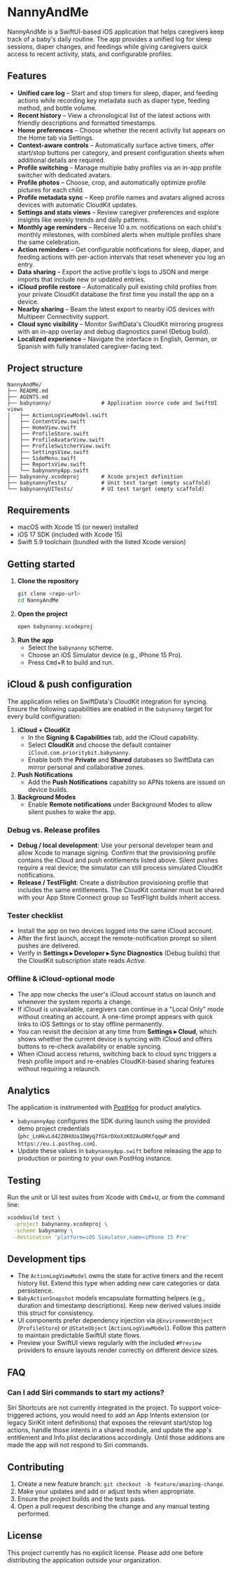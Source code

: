# NannyAndMe

NannyAndMe is a SwiftUI-based iOS application that helps caregivers keep track of a baby's daily routine. The app provides a unified log for sleep sessions, diaper changes, and feedings while giving caregivers quick access to recent activity, stats, and configurable profiles.

## Features

- **Unified care log** – Start and stop timers for sleep, diaper, and feeding actions while recording key metadata such as diaper type, feeding method, and bottle volume.
- **Recent history** – View a chronological list of the latest actions with friendly descriptions and formatted timestamps.
- **Home preferences** – Choose whether the recent activity list appears on the Home tab via Settings.
- **Context-aware controls** – Automatically surface active timers, offer start/stop buttons per category, and present configuration sheets when additional details are required.
- **Profile switching** – Manage multiple baby profiles via an in-app profile switcher with dedicated avatars.
- **Profile photos** – Choose, crop, and automatically optimize profile pictures for each child.
- **Profile metadata sync** – Keep profile names and avatars aligned across devices with automatic CloudKit updates.
- **Settings and stats views** – Review caregiver preferences and explore insights like weekly trends and daily patterns.
- **Monthly age reminders** – Receive 10 a.m. notifications on each child's monthly milestones, with combined alerts when multiple profiles share the same celebration.
- **Action reminders** – Get configurable notifications for sleep, diaper, and feeding actions with per-action intervals that reset whenever you log an entry.
- **Data sharing** – Export the active profile's logs to JSON and merge imports that include new or updated entries.
- **iCloud profile restore** – Automatically pull existing child profiles from your private CloudKit database the first time you install the app on a device.
- **Nearby sharing** – Beam the latest export to nearby iOS devices with Multipeer Connectivity support.
- **Cloud sync visibility** – Monitor SwiftData's CloudKit mirroring progress with an in-app overlay and debug diagnostics panel (Debug build).
- **Localized experience** – Navigate the interface in English, German, or Spanish with fully translated caregiver-facing text.

## Project structure

```
NannyAndMe/
├── README.md
├── AGENTS.md
├── babynanny/                # Application source code and SwiftUI views
│   ├── ActionLogViewModel.swift
│   ├── ContentView.swift
│   ├── HomeView.swift
│   ├── ProfileStore.swift
│   ├── ProfileAvatarView.swift
│   ├── ProfileSwitcherView.swift
│   ├── SettingsView.swift
│   ├── SideMenu.swift
│   ├── ReportsView.swift
│   └── babynannyApp.swift
├── babynanny.xcodeproj       # Xcode project definition
├── babynannyTests/           # Unit test target (empty scaffold)
└── babynannyUITests/         # UI test target (empty scaffold)
```

## Requirements

- macOS with Xcode 15 (or newer) installed
- iOS 17 SDK (included with Xcode 15)
- Swift 5.9 toolchain (bundled with the listed Xcode version)

## Getting started

1. **Clone the repository**
   ```bash
   git clone <repo-url>
   cd NannyAndMe
   ```
2. **Open the project**
   ```bash
   open babynanny.xcodeproj
   ```
3. **Run the app**
   - Select the `babynanny` scheme.
   - Choose an iOS Simulator device (e.g., iPhone 15 Pro).
   - Press <kbd>Cmd</kbd>+<kbd>R</kbd> to build and run.

## iCloud & push configuration

The application relies on SwiftData's CloudKit integration for syncing. Ensure the following capabilities are enabled in the `babynanny` target for every build configuration:

1. **iCloud + CloudKit**
   - In the **Signing & Capabilities** tab, add the iCloud capability.
   - Select **CloudKit** and choose the default container `iCloud.com.prioritybit.babynanny`.
   - Enable both the **Private** and **Shared** databases so SwiftData can mirror personal and collaborative zones.
2. **Push Notifications**
   - Add the **Push Notifications** capability so APNs tokens are issued on device builds.
3. **Background Modes**
   - Enable **Remote notifications** under Background Modes to allow silent pushes to wake the app.

### Debug vs. Release profiles

- **Debug / local development**: Use your personal developer team and allow Xcode to manage signing. Confirm that the provisioning profile contains the iCloud and push entitlements listed above. Silent pushes require a real device; the simulator can still process simulated CloudKit notifications.
- **Release / TestFlight**: Create a distribution provisioning profile that includes the same entitlements. The CloudKit container must be shared with your App Store Connect group so TestFlight builds inherit access.

### Tester checklist

- Install the app on two devices logged into the same iCloud account.
- After the first launch, accept the remote-notification prompt so silent pushes are delivered.
- Verify in **Settings ▸ Developer ▸ Sync Diagnostics** (Debug builds) that the CloudKit subscription state reads *Active*.

### Offline & iCloud-optional mode

- The app now checks the user's iCloud account status on launch and whenever the system reports a change.
- If iCloud is unavailable, caregivers can continue in a "Local Only" mode without creating an account. A one-time prompt appears with quick links to iOS Settings or to stay offline permanently.
- You can revisit the decision at any time from **Settings ▸ Cloud**, which shows whether the current device is syncing with iCloud and offers buttons to re-check availability or enable syncing.
- When iCloud access returns, switching back to cloud sync triggers a fresh profile import and re-enables CloudKit-based sharing features without requiring a relaunch.

## Analytics

The application is instrumented with [PostHog](https://posthog.com/) for product analytics.

- `babynannyApp` configures the SDK during launch using the provided demo project credentials
  (`phc_LnHkvLd42Z0HUUa1DWyq7fGkrDXoXzKO2AuORKfqqwP` and `https://eu.i.posthog.com`).
- Update these values in `babynannyApp.swift` before releasing the app to production or pointing to your own PostHog
  instance.

## Testing

Run the unit or UI test suites from Xcode with <kbd>Cmd</kbd>+<kbd>U</kbd>, or from the command line:

```bash
xcodebuild test \
  -project babynanny.xcodeproj \
  -scheme babynanny \
  -destination 'platform=iOS Simulator,name=iPhone 15 Pro'
```

## Development tips

- The `ActionLogViewModel` owns the state for active timers and the recent history list. Extend this type when adding new care categories or data persistence.
- `BabyActionSnapshot` models encapsulate formatting helpers (e.g., duration and timestamp descriptions). Keep new derived values inside this struct for consistency.
- UI components prefer dependency injection via `@EnvironmentObject` (`ProfileStore`) or `@StateObject` (`ActionLogViewModel`). Follow this pattern to maintain predictable SwiftUI state flows.
- Preview your SwiftUI views regularly with the included `#Preview` providers to ensure layouts render correctly on different device sizes.

## FAQ

### Can I add Siri commands to start my actions?

Siri Shortcuts are not currently integrated in the project. To support voice-triggered actions, you would need to add an App Intents extension (or legacy SiriKit intent definitions) that exposes the relevant start/stop log actions, handle those intents in a shared module, and update the app's entitlement and Info.plist declarations accordingly. Until those additions are made the app will not respond to Siri commands.

## Contributing

1. Create a new feature branch: `git checkout -b feature/amazing-change`.
2. Make your updates and add or adjust tests when appropriate.
3. Ensure the project builds and the tests pass.
4. Open a pull request describing the change and any manual testing performed.

## License

This project currently has no explicit license. Please add one before distributing the application outside your organization.
